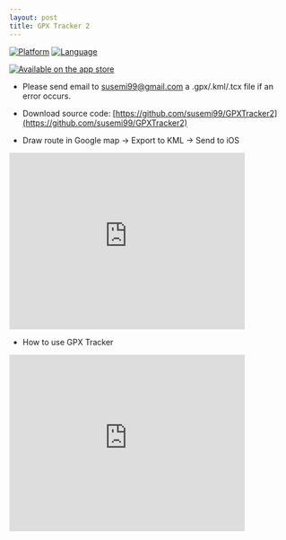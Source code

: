 ```yaml
---
layout: post
title: GPX Tracker 2 
---
```


[![Platform](http://img.shields.io/badge/platform-ios-lightgrey.svg?style=flat)](https://developer.apple.com/resources/)
[![Language](http://img.shields.io/badge/language-swift-orange.svg?style=flat)](https://developer.apple.com/swift)

[![Available on the app store](https://merlos.github.io/iOS-Open-GPX-Tracker/images/download-app-store.svg)](https://itunes.apple.com/app/gpx-tracker/id434117340?mt=8) 

* Please send email to susemi99@gmail.com a .gpx/.kml/.tcx file if an error occurs.

* Download source code: [https://github.com/susemi99/GPXTracker2](https://github.com/susemi99/GPXTracker2)
 

* Draw route in Google map -> Export to KML -> Send to iOS

<iframe width="420" height="315" src="https://www.youtube.com/embed/hDluVIuJGOo" frameborder="0" allowfullscreen></iframe>


* How to use GPX Tracker 

<iframe width="420" height="315" src="https://www.youtube.com/embed/zN4hl9Lkcb4" frameborder="0" allowfullscreen></iframe>


